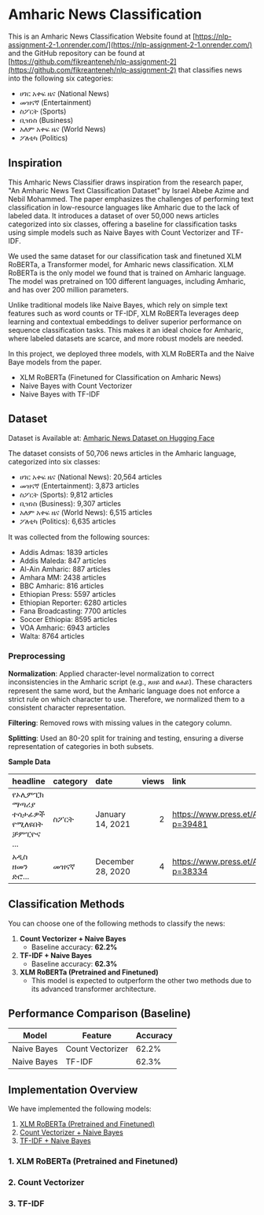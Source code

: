 # Amharic News Classification

This is an Amharic News Classification Website found at [https://nlp-assignment-2-1.onrender.com/](https://nlp-assignment-2-1.onrender.com/) and the GitHub repository can be found at [https://github.com/fikreanteneh/nlp-assignment-2](https://github.com/fikreanteneh/nlp-assignment-2) that classifies news into the following six categories:

- ሀገር አቀፍ ዜና (National News)
- መዝናኛ (Entertainment)
- ስፖርት (Sports)
- ቢዝነስ (Business)
- አለም አቀፍ ዜና (World News)
- ፖለቲካ (Politics)

## Inspiration

This Amharic News Classifier draws inspiration from the research paper, "An Amharic News Text Classification Dataset" by Israel Abebe Azime and Nebil Mohammed. The paper emphasizes the challenges of performing text classification in low-resource languages like Amharic due to the lack of labeled data. It introduces a dataset of over 50,000 news articles categorized into six classes, offering a baseline for classification tasks using simple models such as Naive Bayes with Count Vectorizer and TF-IDF.

We used the same dataset for our classification task and finetuned XLM RoBERTa, a Transformer model, for Amharic news classification. XLM RoBERTa is the only model we found that is trained on Amharic language. The model was pretrained on 100 different languages, including Amharic, and has over 200 million parameters.

Unlike traditional models like Naive Bayes, which rely on simple text features such as word counts or TF-IDF, XLM RoBERTa leverages deep learning and contextual embeddings to deliver superior performance on sequence classification tasks. This makes it an ideal choice for Amharic, where labeled datasets are scarce, and more robust models are needed.

In this project, we deployed three models, with XLM RoBERTa and the Naive Baye models from the paper.

- XLM RoBERTa (Finetuned for Classification on Amharic News)
- Naive Bayes with Count Vectorizer
- Naive Bayes with TF-IDF

## Dataset

Dataset is Available at: [Amharic News Dataset on Hugging Face](https://huggingface.co/datasets/fikreanteneh/Amharic-News-Classification)

The dataset consists of 50,706 news articles in the Amharic language, categorized into six classes:

- ሀገር አቀፍ ዜና (National News): 20,564 articles
- መዝናኛ (Entertainment): 3,873 articles
- ስፖርት (Sports): 9,812 articles
- ቢዝነስ (Business): 9,307 articles
- አለም አቀፍ ዜና (World News): 6,515 articles
- ፖለቲካ (Politics): 6,635 articles

It was collected from the following sources:

- Addis Admas: 1839 articles
- Addis Maleda: 847 articles
- Al-Ain Amharic: 887 articles
- Amhara MM: 2438 articles
- BBC Amharic: 816 articles
- Ethiopian Press: 5597 articles
- Ethiopian Reporter: 6280 articles
- Fana Broadcasting: 7700 articles
- Soccer Ethiopia: 8595 articles
- VOA Amharic: 6943 articles
- Walta: 8764 articles

### Preprocessing

**Normalization**: Applied character-level normalization to correct inconsistencies in the Amharic script (e.g., ጸሀይ and ፀሐይ). These characters represent the same word, but the Amharic language does not enforce a strict rule on which character to use. Therefore, we normalized them to a consistent character representation.

**Filtering**: Removed rows with missing values in the category column.

**Splitting**: Used an 80-20 split for training and testing, ensuring a diverse representation of categories in both subsets.

**Sample Data**

| headline                            | category | date              | views | link                                |
| :---------------------------------- | :------- | :---------------- | ----: | :---------------------------------- |
| የኦሊምፒክ ማጣሪያ ተሳታፊዎች የሚለዩበት ቻምፒዮና ... | ስፖርት     | January 14, 2021  |     2 | <https://www.press.et/Ama/?p=39481> |
| አዲስ ዘመን ድሮ...                       | መዝናኛ     | December 28, 2020 |     4 | <https://www.press.et/Ama/?p=38334> |

## Classification Methods

You can choose one of the following methods to classify the news:

1. **Count Vectorizer + Naive Bayes**
   - Baseline accuracy: **62.2%**
2. **TF-IDF + Naive Bayes**
   - Baseline accuracy: **62.3%**
3. **XLM RoBERTa (Pretrained and Finetuned)**
   - This model is expected to outperform the other two methods due to its advanced transformer architecture.

## Performance Comparison (Baseline)

| Model       | Feature          | Accuracy |
| ----------- | ---------------- | -------- |
| Naive Bayes | Count Vectorizer | 62.2%    |
| Naive Bayes | TF-IDF           | 62.3%    |

## Implementation Overview

We have implemented the following models:

1. [XLM RoBERTa (Pretrained and Finetuned)](#1-xlm-roberta-pretrained-and-finetuned)
2. [Count Vectorizer + Naive Bayes](#2-count-vectorizer)
3. [TF-IDF + Naive Bayes](#3-tf-idf)

### 1. XLM RoBERTa (Pretrained and Finetuned)

### 2. Count Vectorizer

### 3. TF-IDF

